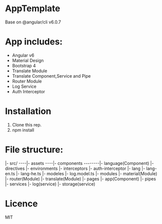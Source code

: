# AppTemplate

Base on @angular/cli v6.0.7

# App includes:

- Angular v6
- Material Design
- Bootstrap 4 
- Translate Module 
- Translate Component,Service and Pipe
- Router Module
- Log Service
- Auth Interceptor

# Installation

1. Clone this rep.
2. npm install

# File structure:

|- src/
----|- assets
----|- components
--------|- language(Component)
    |- directives
    |- environments
    |- interceptors
        |- auth-interceptor
    |- lang
        |- lang-en.ts
        |- lang-he.ts
    |- modeles
        |- log.model.ts
    |- modules
        |- material(Module)
        |- router(Module)
        |- translate(Module)
    |- pages
        |- app(Component)
    |- pipes
    |- services
        |- log(service)
        |- storage(service)


# Licence
MIT

